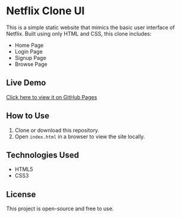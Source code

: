 # Netflix Clone UI

This is a simple static website that mimics the basic user interface of Netflix. Built using only HTML and CSS, this clone includes:

- Home Page
- Login Page
- Signup Page
- Browse Page

## Live Demo
[Click here to view it on GitHub Pages](https://github.com/imshivsagar/Netflix_clon)

## How to Use
1. Clone or download this repository.
2. Open `index.html` in a browser to view the site locally.

## Technologies Used
- HTML5
- CSS3

## License
This project is open-source and free to use.
